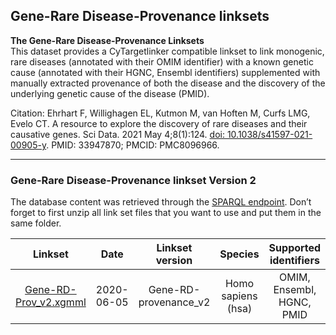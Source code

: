 ## Gene-Rare Disease-Provenance linksets

**The Gene-Rare Disease-Provenance Linksets<br/>**
This dataset provides a CyTargetlinker compatible linkset to link monogenic, rare diseases (annotated with their OMIM identifier) with a known genetic cause (annotated with their HGNC, Ensembl identifiers) supplemented with manually extracted provenance of both the disease and the discovery of the underlying genetic cause of the disease (PMID).

Citation: Ehrhart F, Willighagen EL, Kutmon M, van Hoften M, Curfs LMG, Evelo CT. A resource to explore the discovery of rare diseases and their causative genes. Sci Data. 2021 May 4;8(1):124. [doi: 10.1038/s41597-021-00905-y](https://doi.org/10.1038/s41597-021-00905-y). PMID: 33947870; PMCID: PMC8096966. <br/>

---

### Gene-Rare Disease-Provenance linkset Version 2

The database content was retrieved through the [SPARQL endpoint](https://www.ebi.ac.uk/rdf/services/sparql). Don’t forget to first unzip all link set files that you want to use and put them in the same folder.

| Linkset | Date | Linkset version | Species | Supported identifiers |
| :---: | :---: | :---: | :---: | :---: | 
| [Gene-RD-Prov_v2.xgmml](https://ndownloader.figshare.com/files/21935424) | 2020-06-05 | Gene-RD-provenance_v2 | Homo sapiens (hsa) | OMIM, Ensembl, HGNC, PMID |
